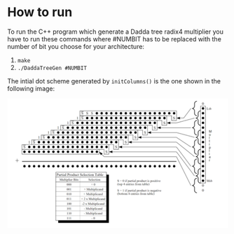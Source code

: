 # How to run

To run the C++ program which generate a Dadda tree radix4 multiplier you have to run these commands
where #NUMBIT has to be replaced with the number of bit you choose for your architecture:
1. `make`
2. `./DaddaTreeGen #NUMBIT`

The intial dot scheme generated by `initColumns()` is the one shown in the following image:

![BoothMul](./img/BoothMul.png "Booth Multiplier Radix4")
